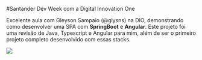 #Santander Dev Week com a Digital Innovation One

Excelente aula com Gleyson Sampaio (@glysns) na DIO, demonstrando como desenvolver uma SPA com **SpringBoot** e **Angular**. Este projeto foi uma revisão de Java, Typescript e Angular para mim, além de ser o primeiro projeto completo desenvolvido com essas stacks.

<img src="https://github.com/missamaral/santander-dev-week/blob/main/BanklineApp - 10 May 2022.gif">